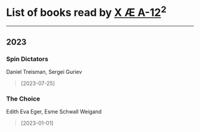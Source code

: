# List of books read by [X Æ A-12](https://google.com)<sup>2</sup>
---

## 2023

### Spin Dictators
Daniel Treisman, ‎Sergei Guriev
> [2023-07-25] 


### The Choice
Edith Eva Eger, ‎Esme Schwall Weigand
> [2023-01-01] 



